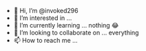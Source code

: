 - 👋 Hi, I’m @invoked296
- 👀 I’m interested in ...
- 🌱 I’m currently learning ... nothing 😂
- 💞️ I’m looking to collaborate on ... everything
- 📫 How to reach me ...

<!---
invoked296/invoked296 is a ✨ special ✨ repository because its `README.md` (this file) appears on your GitHub profile.
You can click the Preview link to take a look at your changes.
--->

